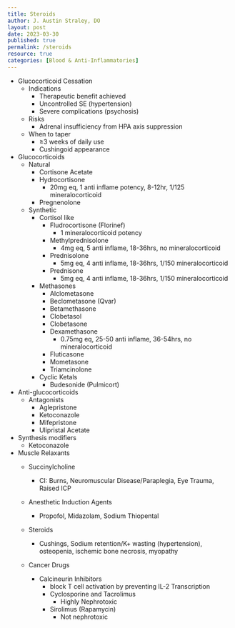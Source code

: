 ```yaml
---
title: Steroids
author: J. Austin Straley, DO
layout: post
date: 2023-03-30
published: true
permalink: /steroids
resource: true
categories: [Blood & Anti-Inflammatories]
---
```


- Glucocorticoid Cessation
  - Indications
    - Therapeutic benefit achieved
    - Uncontrolled SE (hypertension)
    - Severe complications (psychosis)
  - Risks
    - Adrenal insufficiency from HPA axis suppression
  - When to taper
    - ≥3 weeks of daily use
    - Cushingoid appearance
- Glucocorticoids
  - Natural
    - Cortisone Acetate
    - Hydrocortisone
      - 20mg eq, 1 anti inflame potency, 8-12hr, 1/125 mineralocorticoid
    - Pregnenolone
  - Synthetic
    - Cortisol like
      - Fludrocortisone (Florinef)
        - 1 mineralocorticoid potency
      - Methylprednisolone
        - 4mg eq, 5 anti inflame, 18-36hrs, no mineralocorticoid
      - Prednisolone
        - 5mg eq, 4 anti inflame, 18-36hrs, 1/150 mineralocorticoid
      - Prednisone
        - 5mg eq, 4 anti inflame, 18-36hrs, 1/150 mineralocorticoid
    - Methasones
      - Alclometasone
      - Beclometasone (Qvar)
      - Betamethasone
      - Clobetasol
      - Clobetasone
      - Dexamethasone
        - 0.75mg eq, 25-50 anti inflame, 36-54hrs, no mineralocorticoid
      - Fluticasone
      - Mometasone
      - Triamcinolone
    - Cyclic Ketals
      - Budesonide (Pulmicort)
- Anti-glucocorticoids
  - Antagonists
    - Aglepristone
    - Ketoconazole
    - Mifepristone
    - Ulipristal Acetate
- Synthesis modifiers
  - Ketoconazole
- Muscle Relaxants
  - Succinylcholine
    - CI: Burns, Neuromuscular Disease/Paraplegia, Eye Trauma, Raised ICP
  - Anesthetic Induction Agents
    - Propofol, Midazolam, Sodium Thiopental
  - Steroids

      - Cushings, Sodium retention/K+ wasting (hypertension), osteopenia, ischemic bone necrosis, myopathy
  - Cancer Drugs
    - Calcineurin Inhibitors
      - block T cell activation by preventing IL-2 Transcription
      - Cyclosporine and Tacrolimus
        - Highly Nephrotoxic
      - Sirolimus (Rapamycin)
        - Not nephrotoxic